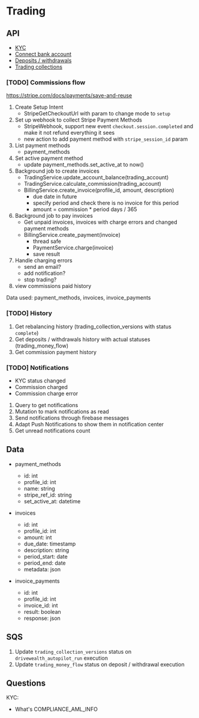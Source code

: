 # Trading
## API
- [KYC](trading/kyc.md)
- [Connect bank account](trading/connecting_bank_account.md)
- [Deposits / withdrawals](trading/money_flow.md)
- [Trading collections](trading/trading_collections.md)

### **[TODO]** Commissions flow
https://stripe.com/docs/payments/save-and-reuse
1. Create Setup Intent
   - StripeGetCheckoutUrl with param to change mode to `setup`
2. Set up webhook to collect Stripe Payment Methods
   - StripeWebhook, support new event `checkout.session.completed` and make it not refund everything it sees
   - new action to add payment method with `stripe_session_id` param
3. List payment methods 
   - payment_methods 
4. Set active payment method
   - update payment_methods.set_active_at to now()
5. Background job to create invoices
   - TradingService.update_account_balance(trading_account)
   - TradingService.calculate_commission(trading_account)
   - BillingService.create_invoice(profile_id, amount, description)
     - due date in future
     - specify period and check there is no invoice for this period
     - amount = commission * period days / 365
6. Background job to pay invoices
   - Get unpaid invoices, invoices with charge errors and changed payment methods 
   - BillingService.create_payment(invoice)
     - thread safe 
     - PaymentService.charge(invoice)
     - save result
7. Handle charging errors
   - send an email?
   - add notification?
   - stop trading?
8. view commissions paid history

Data used: payment_methods, invoices, invoice_payments

### **[TODO]** History
1. Get rebalancing history (trading_collection_versions with status `complete`) 
2. Get deposits / withdrawals history with actual statuses (trading_money_flow) 
3. Get commission payment history 


### **[TODO]** Notifications

- KYC status changed
- Commission charged
- Commission charge error

1. Query to get notifications
2. Mutation to mark notifications as read
3. Send notifications through firebase messages
4. Adapt Push Notifications to show them in notification center
5. Get unread notifications count

## Data

- payment_methods 
  - id: int
  - profile_id: int
  - name: string
  - stripe_ref_id: string
  - set_active_at: datetime

- invoices
  - id: int
  - profile_id: int
  - amount: int
  - due_date: timestamp
  - description: string
  - period_start: date
  - period_end: date
  - metadata: json

- invoice_payments
  - id: int
  - profile_id: int
  - invoice_id: int
  - result: boolean
  - response: json

## SQS

1. Update `trading_collection_versions` status on `drivewealth_autopilot_run` execution
2. Update `trading_money_flow` status on deposit / withdrawal execution

## Questions

KYC:
- What's COMPLIANCE_AML_INFO
